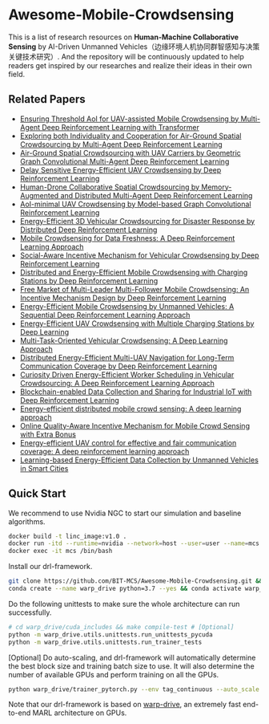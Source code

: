 # Awesome-Mobile-Crowdsensing
This is a list of research resources on **Human-Machine Collaborative Sensing** by AI-Driven Unmanned Vehicles（边缘环境人机协同群智感知与决策关键技术研究）. And the repository will be continuously updated to help readers get inspired by our researches and realize their ideas in their own field.

## Related Papers
- [Ensuring Threshold AoI for UAV-assisted Mobile Crowdsensing by Multi-Agent Deep Reinforcement Learning with Transformer](https://ieeexplore.ieee.org/abstract/document/10181012)
- [Exploring both Individuality and Cooperation for Air-Ground Spatial Crowdsourcing by Multi-Agent Deep Reinforcement Learning](https://ieeexplore.ieee.org/abstract/document/10184585)
- [Air-Ground Spatial Crowdsourcing with UAV Carriers by Geometric Graph Convolutional Multi-Agent Deep Reinforcement Learning](https://ieeexplore.ieee.org/abstract/document/10184614)
- [Delay Sensitive Energy-Efficient UAV Crowdsensing by Deep Reinforcement Learning](https://ieeexplore.ieee.org/abstract/document/9540290)
- [Human-Drone Collaborative Spatial Crowdsourcing by Memory-Augmented and Distributed Multi-Agent Deep Reinforcement Learning](https://ieeexplore.ieee.org/abstract/document/9835559)
- [AoI-minimal UAV Crowdsensing by Model-based Graph Convolutional Reinforcement Learning](https://ieeexplore.ieee.org/abstract/document/9796732)
- [Energy-Efficient 3D Vehicular Crowdsourcing for Disaster Response by Distributed Deep Reinforcement Learning](https://dl.acm.org/doi/abs/10.1145/3447548.3467070)
- [Mobile Crowdsensing for Data Freshness: A Deep Reinforcement Learning Approach](https://ieeexplore.ieee.org/abstract/document/9488791)
- [Social-Aware Incentive Mechanism for Vehicular Crowdsensing by Deep Reinforcement Learning](https://ieeexplore.ieee.org/abstract/document/9173810)
- [Distributed and Energy-Efficient Mobile Crowdsensing with Charging Stations by Deep Reinforcement Learning](https://ieeexplore.ieee.org/abstract/document/8821415)
- [Free Market of Multi-Leader Multi-Follower Mobile Crowdsensing: An Incentive Mechanism Design by Deep Reinforcement Learning](https://ieeexplore.ieee.org/abstract/document/8758205)
- [Energy-Efficient Mobile Crowdsensing by Unmanned Vehicles: A Sequential Deep Reinforcement Learning Approach](https://ieeexplore.ieee.org/abstract/document/8944303)
- [Energy-Efficient UAV Crowdsensing with Multiple Charging Stations by Deep Learning](https://ieeexplore.ieee.org/abstract/document/9155535)
- [Multi-Task-Oriented Vehicular Crowdsensing: A Deep Learning Approach](https://ieeexplore.ieee.org/abstract/document/9155393)
- [Distributed Energy-Efficient Multi-UAV Navigation for Long-Term Communication Coverage by Deep Reinforcement Learning](https://ieeexplore.ieee.org/abstract/document/8676325)
- [Curiosity Driven Energy-Efficient Worker Scheduling in Vehicular Crowdsourcing: A Deep Reinforcement Learning Approach](https://ieeexplore.ieee.org/abstract/document/9101657)
- [Blockchain-enabled Data Collection and Sharing for Industrial IoT with Deep Reinforcement Learning](https://ieeexplore.ieee.org/abstract/document/8594641)
- [Energy-efficient distributed mobile crowd sensing: A deep learning approach](https://ieeexplore.ieee.org/abstract/document/8664596)
- [Online Quality-Aware Incentive Mechanism for Mobile Crowd Sensing with Extra Bonus](https://ieeexplore.ieee.org/abstract/document/8502067)
- [Energy-efficient UAV control for effective and fair communication coverage: A deep reinforcement learning approach](https://ieeexplore.ieee.org/abstract/document/8432464)
- [Learning-based Energy-Efficient Data Collection by Unmanned Vehicles in Smart Cities](https://ieeexplore.ieee.org/abstract/document/8207610/)



## Quick Start
We recommend to use Nvidia NGC to start our simulation and baseline algorithms.
```sh
docker build -t linc_image:v1.0 .
docker run -itd --runtime=nvidia --network=host --user=user --name=mcs linc_image:v1.0 /bin/bash
docker exec -it mcs /bin/bash
```
Install our drl-framework.
```sh
git clone https://github.com/BIT-MCS/Awesome-Mobile-Crowdsensing.git && cd Awesome-Mobile-Crowdsensing
conda create --name warp_drive python=3.7 --yes && conda activate warp_drive && pip install -e .
```
Do the following unittests to make sure the whole architecture can run successfully.
```sh
# cd warp_drive/cuda_includes && make compile-test # [Optional]
python -m warp_drive.utils.unittests.run_unittests_pycuda
python -m warp_drive.utils.unittests.run_trainer_tests
```
[Optional] Do auto-scaling, and drl-framework will automatically determine the best block size and training batch size to use. It will also determine the number of available GPUs and perform training on all the GPUs.
```sh
python warp_drive/trainer_pytorch.py --env tag_continuous --auto_scale
```
Note that our drl-framework is based on [warp-drive](https://github.com/salesforce/warp-drive), an extremely fast end-to-end MARL architecture on GPUs.
